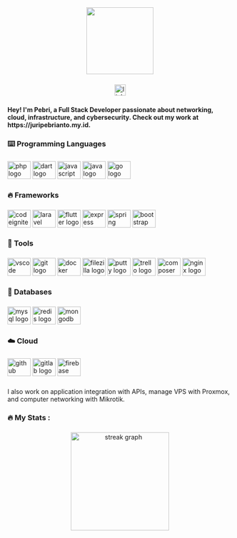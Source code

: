 <div align="center">
  <img height="150" src="https://media4.giphy.com/media/qgQUggAC3Pfv687qPC/giphy.gif?cid=ecf05e47r5wlzk3lzf99h5f4sils4fdzhgyu5rj88bllfun8&ep=v1_gifs_search&rid=giphy.gif&ct=g"  />
</div>

###

<div align="center">
  <a href="https://www.linkedin.com/in/juripebriant/" target="_blank">
    <img src="https://img.shields.io/static/v1?message=LinkedIn&logo=linkedin&label=&color=0077B5&logoColor=white&labelColor=&style=for-the-badge" height="25" alt="linkedin logo"  />
  </a>
</div>

###

<h4 align="left">Hey! I'm Pebri, a Full Stack Developer passionate about networking, cloud, infrastructure, and cybersecurity. Check out my work at https://juripebrianto.my.id.</h4>

###

<h3 align="left">⌨️ Programming Languages</h3>

###

<div align="left">
  <img src="https://cdn.jsdelivr.net/gh/devicons/devicon/icons/php/php-original.svg" height="40" width="52" alt="php logo"  />
  <img src="https://cdn.jsdelivr.net/gh/devicons/devicon/icons/dart/dart-original.svg" height="40" width="52" alt="dart logo"  />
  <img src="https://cdn.jsdelivr.net/gh/devicons/devicon/icons/javascript/javascript-original.svg" height="40" width="52" alt="javascript logo"  />
  <img src="https://cdn.jsdelivr.net/gh/devicons/devicon/icons/java/java-original.svg" height="40" width="52" alt="java logo"  />
  <img src="https://cdn.jsdelivr.net/gh/devicons/devicon/icons/go/go-original.svg" height="40" width="52" alt="go logo"  />
</div>

###

<h3 align="left">🔥 Frameworks</h3>

###

<div align="left">
  <img src="https://cdn.jsdelivr.net/gh/devicons/devicon/icons/codeigniter/codeigniter-plain.svg" height="40" width="52" alt="codeigniter logo"  />
  <img src="https://laravel.com/img/logomark.min.svg" height="40" width="52" alt="laravel logo"  />
  <img src="https://cdn.jsdelivr.net/gh/devicons/devicon/icons/flutter/flutter-original.svg" height="40" width="52" alt="flutter logo"  />
  <img src="https://cdn.jsdelivr.net/gh/devicons/devicon/icons/express/express-original.svg" height="40" width="52" alt="express logo"  />
  <img src="https://cdn.jsdelivr.net/gh/devicons/devicon/icons/spring/spring-original.svg" height="40" width="52" alt="spring logo"  />
  <img src="https://cdn.jsdelivr.net/gh/devicons/devicon/icons/bootstrap/bootstrap-original.svg" height="40" width="52" alt="bootstrap logo"  />
</div>

###

<h3 align="left">🧰 Tools</h3>

###

<div align="left">
  <img src="https://cdn.jsdelivr.net/gh/devicons/devicon/icons/vscode/vscode-original.svg" height="40" width="52" alt="vscode logo"  />
  <img src="https://cdn.jsdelivr.net/gh/devicons/devicon/icons/git/git-original.svg" height="40" width="52" alt="git logo"  />
  <img src="https://cdn.jsdelivr.net/gh/devicons/devicon/icons/docker/docker-original.svg" height="40" width="52" alt="docker logo"  />
  <img src="https://cdn.jsdelivr.net/gh/devicons/devicon/icons/filezilla/filezilla-plain.svg" height="40" width="52" alt="filezilla logo"  />
  <img src="https://cdn.jsdelivr.net/gh/devicons/devicon/icons/putty/putty-original.svg" height="40" width="52" alt="putty logo"  />
  <img src="https://cdn.jsdelivr.net/gh/devicons/devicon/icons/trello/trello-plain.svg" height="40" width="52" alt="trello logo"  />
  <img src="https://cdn.jsdelivr.net/gh/devicons/devicon/icons/composer/composer-original.svg" height="40" width="52" alt="composer logo"  />
  <img src="https://cdn.jsdelivr.net/gh/devicons/devicon/icons/nginx/nginx-original.svg" height="40" width="52" alt="nginx logo"  />
</div>

###

<h3 align="left">💾 Databases</h3>

###

<div align="left">
  <img src="https://cdn.jsdelivr.net/gh/devicons/devicon/icons/mysql/mysql-original.svg" height="40" width="52" alt="mysql logo"  />
  <img src="https://cdn.jsdelivr.net/gh/devicons/devicon/icons/redis/redis-original.svg" height="40" width="52" alt="redis logo"  />
  <img src="https://cdn.jsdelivr.net/gh/devicons/devicon/icons/mongodb/mongodb-original.svg" height="40" width="52" alt="mongodb logo"  />
</div>

###

<h3 align="left">☁️ Cloud</h3>

###

<div align="left">
  <img src="https://cdn.jsdelivr.net/gh/devicons/devicon/icons/github/github-original.svg" height="40" width="52" alt="github logo"  />
  <img src="https://cdn.jsdelivr.net/gh/devicons/devicon/icons/gitlab/gitlab-original.svg" height="40" width="52" alt="gitlab logo"  />
  <img src="https://cdn.jsdelivr.net/gh/devicons/devicon/icons/firebase/firebase-plain.svg" height="40" width="52" alt="firebase logo"  />
</div>

###

<p align="left">I also work on application integration with APIs, manage VPS with Proxmox, and computer networking with Mikrotik.</p>

###

<h3 align="left"></h3>

###

<h3 align="left"></h3>

###

<h3 align="left"></h3>

###

<h3 align="left"></h3>

###

<h3 align="left">🔥   My Stats :</h3>

###

<div align="center">
  <img src="https://streak-stats.demolab.com?user=aquarink&locale=en&mode=daily&theme=dark&hide_border=false&border_radius=5&order=3" height="220" alt="streak graph"  />
</div>

###
